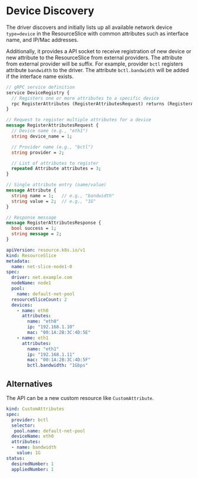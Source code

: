 # Device Discovery

The driver discovers and initially lists up all available network device `type=device` in the ResourceSlice with common attributes such as interface name, and IP/Mac addresses.

Additionally, it provides a API socket to receive registration of new device or new attribute to the ResourceSlice from external providers. The attribute from external provider will be suffix. For example, provider `bctl` registers attribute `bandwidth` to the driver. The attribute `bctl.bandwidth` will be added if the interface name exists.

```proto
// gRPC service definition
service DeviceRegistry {
  // Registers one or more attributes to a specific device
  rpc RegisterAttributes (RegisterAttributesRequest) returns (RegisterAttributesResponse);
}

// Request to register multiple attributes for a device
message RegisterAttributesRequest {
  // Device name (e.g., "eth1")
  string device_name = 1;

  // Provider name (e.g., "bctl")
  string provider = 2;

  // List of attributes to register
  repeated Attribute attributes = 3;
}

// Single attribute entry (name/value)
message Attribute {
  string name = 1;   // e.g., "bandwidth"
  string value = 2;  // e.g., "1G"
}

// Response message
message RegisterAttributesResponse {
  bool success = 1;
  string message = 2;
}
```

```yaml
apiVersion: resource.k8s.io/v1
kind: ResourceSlice
metadata:
  name: net-slice-node1-0
spec:
  driver: net.example.com
  nodeName: node1
  pool:
    name: default-net-pool
  resourceSliceCount: 2
  devices:
    - name: eth0
      attributes:
        name: "eth0"
        ip: "192.168.1.10"
        mac: "00:1A:2B:3C:4D:5E"
    - name: eth1
      attributes:
        name: "eth1"
        ip: "192.168.1.11"
        mac: "00:1A:2B:3C:4D:5F"
        bctl.bandwidth: "1Gbps"
```

## Alternatives

The API can be a new custom resource like `CustomAttribute`.

```yaml
kind: CustomAttributes
spec:
  provider: bctl
  selector:
   pool.name: default-net-pool
  deviceName: eth0
  attributes:
  - name: bandwidth
    value: 1G
status:
  desiredNumber: 1
  appliedNumber: 1
```